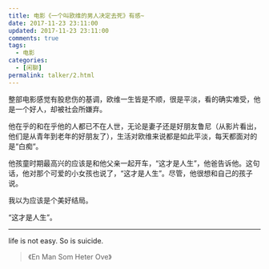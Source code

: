 ```yaml
---
title: 电影《一个叫欧维的男人决定去死》有感~
date: 2017-11-23 23:11:00
updated: 2017-11-23 23:11:00
comments: true
tags:
  - 电影
categories: 
  - [闲聊]
permalink: talker/2.html    
---
```


整部电影感觉有股悲伤的基调，欧维一生皆是不顺，很是平淡，看的确实难受，他是一个好人，却被社会所嫌弃。  
  
他在乎的和在乎他的人都已不在人世，无论是妻子还是好朋友鲁尼（从影片看出，他们是从青年到老年的好朋友了），生活对欧维来说都是如此平淡，每天都面对的是“白痴“。
  
他孩童时期最高兴的应该是和他父亲一起开车，“这才是人生”，他爸告诉他。这句话，他对那个可爱的小女孩也说了，“这才是人生”。尽管，他很想和自己的孩子说。  
  
我以为应该是个美好结局。  

“这才是人生”。 

---

life is not easy. So is suicide.

>《En Man Som Heter Ove》
